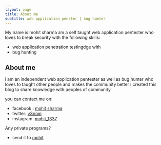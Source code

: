 ```yaml
---
layout: page
title: About me
subtitle: web application penster | bug hunter
---
```


My name is mohit sharma am a self taught web application pentester who loves to break security with the following skills:

- web application penetration testingdge with
- bug hunting 

## About me

i am an independent web application pentester as well as bug hunter who loves to taught other people and makes the community better i created this blog to share knowledge with peoples of community

you can contact me on: 

- facebook : <a href="https://www.facebook.com/mohit20000" rel="nofollow">mohit sharma</a>
- twitter: <a href="https://www.twitter.com/mohit29295572" rel="nofollow">v3nom</a>
- instagram: <a href="https://www.instagram.com/mohit_1337" rel="nofollow">mohit_1337</a>

Any private programs? 
 
- send it to <a href="mailto:nhibtaungamain@gmail.com" rel="nofollow">mohit</a>
